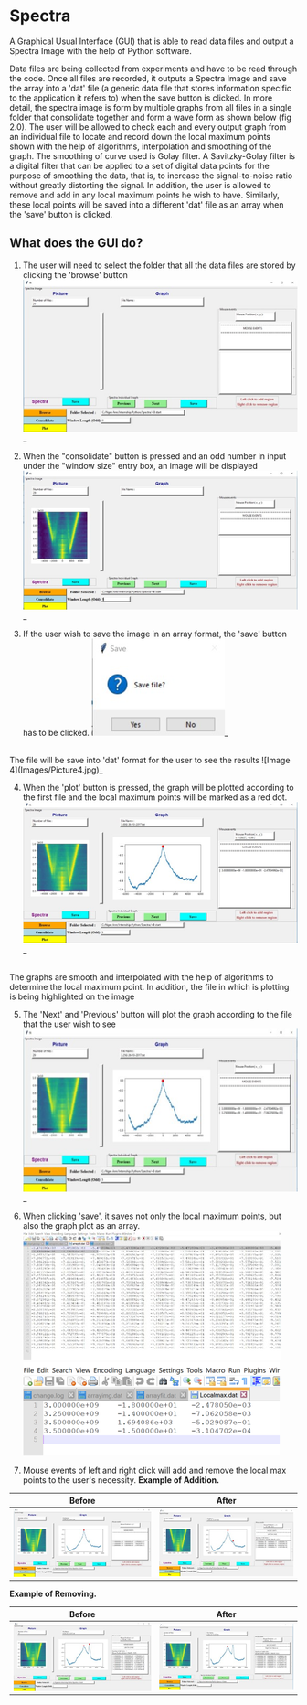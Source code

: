 # Spectra
A Graphical Usual Interface (GUI) that is able to read data files and output a Spectra Image with the help of Python software.

Data files are being collected from experiments and have to be read through the code. Once all files are recorded, it outputs a Spectra Image and save the array into a 'dat' file (a generic data file that stores information specific to the application it refers to) when the save button is clicked. In more detail, the spectra image is form by multiple graphs from all files in a single folder that consolidate together and form a wave form as shown below (fig 2.0). The user will be allowed to check each and every output graph from an individual file to locate and record down the local maximum points shown with the help of algorithms, interpolation and smoothing of the graph. The smoothing of curve used is Golay filter. A Savitzky-Golay filter is a digital filter that can be applied to a set of digital data points for the purpose of smoothing the data, that is, to increase the signal-to-noise ratio without greatly distorting the signal. In addition, the user is allowed to remove and add in any local maximum points he wish to have. Similarly, these local points will be saved into a different 'dat' file as an array when
the 'save' button is clicked.

## What does the GUI do? ##
1. The user will need to select the folder that all the data files are stored by clicking the 'browse' button
![Image 1](Images/Picture1.jpg)_

2. When the "consolidate" button is pressed and an odd number in input under the "window  size" entry box, an image will be displayed
![Image 2](Images/Picture2.jpg)_

3. If the user wish to save the image in an array format, the 'save' button has to be clicked.
![Image 3](Images/Picture3.jpg)_
<br>
The file will be save into 'dat' format for the user to see the results
![Image 4](Images/Picture4.jpg)_

4. When the 'plot' button is pressed, the graph will be plotted according to the first file and the local maximum points will be marked as a red dot.
![Image 5](Images/Picture5.jpg)_
<br>
The graphs are smooth and interpolated with the help of algorithms to determine the local  maximum point. In addition, the file in which is plotting is being highlighted on the image

5. The 'Next' and 'Previous' button will plot the graph according to the file that the user wish to see
![Image 6](Images/Picture6.jpg)_

6. When clicking 'save', it saves not only  the local maximum points, but also the graph plot as an array.
![Image 7](Images/Picture7.jpg)
![Image 8](Images/Picture8.jpg)

7.	Mouse events of left and right click will add and remove the local max points to the user's necessity.
**Example of Addition.**

| Before        | After         |
| --- | --- |
| ![Image 9](Images/Picture9.jpg) | ![Image 10](Images/Picture10.jpg) |

**Example of Removing.**

| Before        | After         |
| --- | --- |
| ![Image 11](Images/Picture11.jpg) | ![Image 12](Images/Picture12.jpg) |







